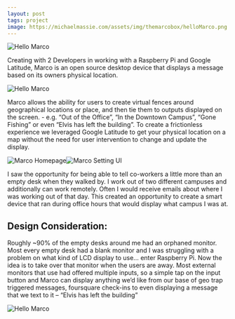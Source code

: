 ```yaml
---
layout: post
tags: project
image: https://michaelmassie.com/assets/img/themarcobox/helloMarco.png
---
```


![Hello Marco](https://michaelmassie.com/assets/img/themarcobox/helloMarco.png)

Creating with 2 Developers in working with a Raspberry Pi and Google Latitude, Marco is an open source desktop device that displays a message based on its owners physical location.

![Hello Marco](https://michaelmassie.com/assets/img/themarcobox/helloMarco.png)

Marco allows the ability for users to create virtual fences around geographical locations or place, and then tie them to outputs displayed on the screen. - e.g. “Out of the Office”, “In the Downtown Campus”, “Gone Fishing” or even “Elvis has left the building”. To create a frictionless experience we leveraged Google Latitude to get your physical location on a map without the need for user intervention to change and update the display.

![Marco Homepage](https://michaelmassie.com/assets/img/themarcobox/marcoHomepage.png)![Marco Setting UI](https://michaelmassie.com/assets/img/themarcobox/marcoDisplay.jpg)

I saw the opportunity for being able to tell co-workers a little more than an empty desk when they walked by. I work out of two different campuses and additionally can work remotely. Often I would receive emails about where I was working out of that day. This created an opportunity to create a smart device that ran during office hours that would display what campus I was at.

## Design Consideration:

Roughly ~90% of the empty desks around me had an orphaned monitor. Most every empty desk had a blank monitor and I was struggling with a problem on what kind of LCD display to use… enter Raspberry Pi. Now the idea is to take over that monitor when the users are away. Most external monitors that use had offered multiple inputs, so a simple tap on the input button and Marco can display anything we’d like from our base of geo trap triggered messages, foursquare check-ins to even displaying a message that we text to it – “Elvis has left the building”

![Hello Marco](https://michaelmassie.com/assets/img/themarcobox/helloMarco.png)
